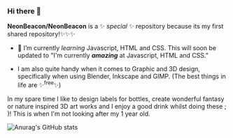 ### Hi there 👋

**NeonBeacon/NeonBeacon** is a ✨ _special_ ✨ repository because its my first shared repository!✨✨✨

- 🌱 I’m currently _learning_ Javascript, HTML and CSS. This will soon be updated to "I'm currently **_amazing_** at Javascript, HTML and CSS."

- I am also quite handy when it comes to Graphic and 3D design, specifically when using Blender, Inkscape and GIMP. (The best things in life are ✨<sup>free</sup>✨)

In my spare time I like to design labels for bottles, create wonderful fantasy or nature inspired 3D art works and I enjoy a good drink whilst doing these ; )! This is when I'm not looking after my 1 year old.

![Anurag's GitHub stats](https://github-readme-stats.vercel.app/api?username=anuraghazra&show_icons=true&theme=synthwave)

